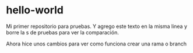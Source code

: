 # hello-world
Mi primer repositorio para pruebas. Y agrego este texto en la misma linea y borre la s de pruebas para ver la comparación.

Ahora hice unos cambios para ver como funciona crear una rama o branch

